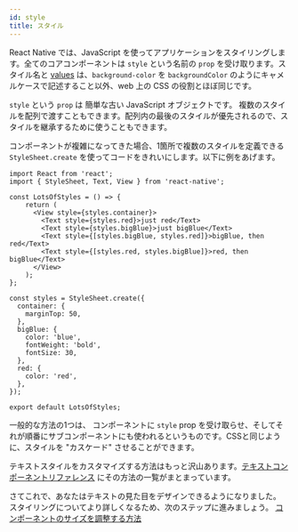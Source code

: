 ```yaml
---
id: style
title: スタイル
---
```


React Native では、JavaScript を使ってアプリケーションをスタイリングします。全てのコアコンポーネントは `style` という名前の `prop` を受け取ります。スタイル名と [values](colors.md) は、`background-color` を `backgroundColor` のようにキャメルケースで記述すること以外、web 上の CSS の役割とほぼ同じです。

`style` という `prop` は 簡単な古い JavaScript オブジェクトです。 複数のスタイルを配列で渡すこともできます。配列内の最後のスタイルが優先されるので、スタイルを継承するために使うこともできます。

コンポーネントが複雑になってきた場合、1箇所で複数のスタイルを定義できる `StyleSheet.create` を使ってコードをきれいにします。以下に例をあげます。

```SnackPlayer name=Style
import React from 'react';
import { StyleSheet, Text, View } from 'react-native';

const LotsOfStyles = () => {
    return (
      <View style={styles.container}>
        <Text style={styles.red}>just red</Text>
        <Text style={styles.bigBlue}>just bigBlue</Text>
        <Text style={[styles.bigBlue, styles.red]}>bigBlue, then red</Text>
        <Text style={[styles.red, styles.bigBlue]}>red, then bigBlue</Text>
      </View>
    );
};

const styles = StyleSheet.create({
  container: {
    marginTop: 50,
  },
  bigBlue: {
    color: 'blue',
    fontWeight: 'bold',
    fontSize: 30,
  },
  red: {
    color: 'red',
  },
});

export default LotsOfStyles;
```

一般的な方法の1つは、 コンポーネントに `style` prop を受け取らせ、そしてそれが順番にサブコンポーネントにも使われるというものです。CSSと同じように、スタイルを "カスケード" させることができます。

テキストスタイルをカスタマイズする方法はもっと沢山あります。[テキストコンポーネントリファレンス](text.md) にその方法の一覧がまとまっています。

さてこれで、あなたはテキストの見た目をデザインできるようになりました。 スタイリングについてより詳しくなるため、次のステップに進みましょう。 [コンポーネントのサイズを調整する方法](height-and-width.md)
